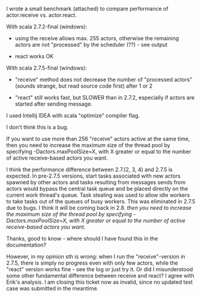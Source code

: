 I wrote a small benchmark (attached) to compare performance of actor.receive vs. actor.react.

With scala 2.7.2-final (windows):

- using the receive allows max. 255 actors, otherwise the remaining actors are not "processed" by the scheduler (??) - see output

- react works OK

With scala 2.7.5-final (windows):

- "receive" method does not decrease the number of "processed actors" (sounds strange, but read source code first) after 1 or 2 

- "react" still works fast, but SLOWER than in 2.7.2, especially if actors are started after sending message.

I used Intellij IDEA with scala "optimize" compiler flag.

I don't think this is a bug.

If you want to use more than 256 "receive" actors active at the same time, then you need to increase the maximum size of the thread pool by specifying -Dactors.maxPoolSize=X, with X greater or equal to the number of active receive-based actors you want.

I think the performance difference between 2.7.(2, 3, 4) and 2.7.5 is expected.  In pre-2.7.5 versions, start tasks associated with new actors spawned by other actors and tasks resulting from messages sends from actors would bypass the central task queue and be placed directly on the current work thread's queue.  Task stealing was used to allow idle workers to take tasks out of the queues of busy workers.  This was eliminated in 2.7.5 due to bugs.  I think it will be coming back in 2.8.
_then you need to increase the maximum size of the thread pool by specifying -Dactors.maxPoolSize=X, with X greater or equal to the number of active receive-based actors you want._

Thanks, good to know - where should I have found this in the documentation?

However, in my opinion sth is wrong: when I run the "receive"-version in 2.7.5, there is simply no progress even with only few actors, while the "react" version works fine - see the log or just try it. Or did I misunderstood some other fundamental difference between receive and react?
I agree with Erik's analysis. I am closing this ticket now as invalid, since no updated test case was submitted in the meantime.
